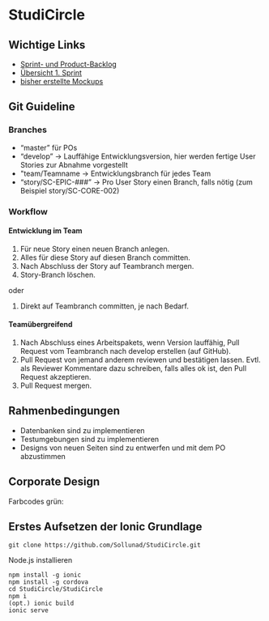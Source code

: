 # StudiCircle

## Wichtige Links

- [Sprint- und Product-Backlog](https://docs.google.com/spreadsheets/d/1YCvQa_m60D70OW_NKOWodGU-s6tj3FHdgRDIcPds1GU/)
- [Übersicht 1. Sprint](https://drive.google.com/file/d/1ujw161Y97WQo8EW02hdNSwXAGiTV3paX/view?usp=sharing)
- [bisher erstellte Mockups](https://drive.google.com/drive/folders/1L52qtxCDA95i3iDvHFCivjW2H9l7jyGI)

## Git Guideline

### Branches

- “master” für POs
- “develop” -> Lauffähige Entwicklungsversion, hier werden fertige User Stories zur Abnahme vorgestellt
- "team/Teamname -> Entwicklungsbranch für jedes Team
- “story/SC-EPIC-###” -> Pro User Story einen Branch, falls nötig
(zum Beispiel story/SC-CORE-002)

### Workflow

#### Entwicklung im Team

1. Für neue Story einen neuen Branch anlegen.
2. Alles für diese Story auf diesen Branch committen.
3. Nach Abschluss der Story auf Teambranch mergen.
4. Story-Branch löschen.

oder

1. Direkt auf Teambranch committen, je nach Bedarf.

#### Teamübergreifend

1. Nach Abschluss eines Arbeitspakets, wenn Version lauffähig, Pull Request vom Teambranch nach develop erstellen (auf GitHub).
2. Pull Request von jemand anderem reviewen und bestätigen lassen. Evtl. als Reviewer Kommentare dazu schreiben, falls alles ok ist, den Pull Request akzeptieren.
3. Pull Request mergen.

## Rahmenbedingungen

- Datenbanken sind zu implementieren
- Testumgebungen sind zu implementieren
- Designs von neuen Seiten sind zu entwerfen und mit dem PO abzustimmen

## Corporate Design
Farbcodes
grün: 

## Erstes Aufsetzen der Ionic Grundlage

```git clone https://github.com/Sollunad/StudiCircle.git```

Node.js installieren

```
npm install -g ionic
npm install -g cordova
cd StudiCircle/StudiCircle
npm i
(opt.) ionic build
ionic serve
```






